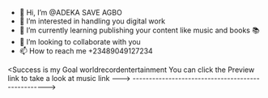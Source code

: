- 👋 Hi, I’m @ADEKA SAVE AGBO
- 👀 I’m interested in handling you digital work 
- 🌱 I’m currently learning publishing your content like music and books 📚 
- 💞️ I’m looking to collaborate with you
- 📫 How to reach me +23489049127234

<Success is my Goal
worldrecordentertainment
You can click the Preview link to take a look at music link
--->
--------------------------------------------------->
